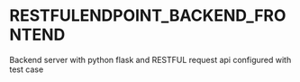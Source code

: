 # RESTFULENDPOINT_BACKEND_FRONTEND
Backend server with python flask and RESTFUL request api configured with test case
